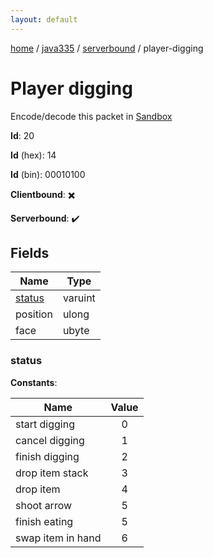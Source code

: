 ```yaml
---
layout: default
---
```


[home](/)  /  [java335](/protocol/java335)  /  [serverbound](/protocol/java335/serverbound)  /  player-digging

# Player digging

Encode/decode this packet in [Sandbox](../../../sandbox/java335#serverbound.player_digging)

**Id**: 20

**Id** (hex): 14

**Id** (bin): 00010100

**Clientbound**: ✖️

**Serverbound**: ✔️

## Fields

Name | Type
---|---
[status](#status) | varuint
position | ulong
face | ubyte

### status

**Constants**:

Name | Value
---|:---:
start digging | 0
cancel digging | 1
finish digging | 2
drop item stack | 3
drop item | 4
shoot arrow | 5
finish eating | 5
swap item in hand | 6

